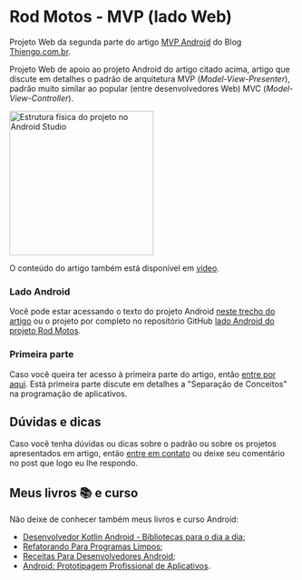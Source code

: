 # Rod Motos - MVP (lado Web)

Projeto Web da segunda parte do artigo [MVP Android](https://www.thiengo.com.br/mvp-android#title-5) do Blog [Thiengo.com.br](https://www.thiengo.com.br).

Projeto Web de apoio ao projeto Android do artigo citado acima, artigo que discute em detalhes o padrão de arquitetura MVP (*Model-View-Presenter*), padrão muito similar ao popular (entre desenvolvedores Web) MVC (*Model-View-Controller*).

<img src="https://www.thiengo.com.br/img/post/normal/2ldskhmfc0vkaj02b7guue6i8212d7dd0b47ca5fcabdadb310a08e6e8f.jpg" width="254" alt="Estrutura física do projeto no Android Studio">

O conteúdo do artigo também está disponível em [vídeo](https://www.thiengo.com.br/mvp-android#title-20).

### Lado Android

Você pode estar acessando o texto do projeto Android [neste trecho do artigo](https://www.thiengo.com.br/mvp-android#title-9) ou o projeto por completo no repositório GitHub [lado Android do projeto Rod Motos](https://github.com/viniciusthiengo/rod-motors).

### Primeira parte

Caso você queira ter acesso à primeira parte do artigo, então [entre por aqui](https://www.thiengo.com.br/mvp-android#title-1). Está primeira parte discute em detalhes a "Separação de Conceitos" na programação de aplicativos.

## Dúvidas e dicas

Caso você tenha dúvidas ou dicas sobre o padrão ou sobre os projetos apresentados em artigo, então [entre em contato](https://www.thiengo.com.br/contato) ou deixe seu comentário no post que logo eu lhe respondo.

## Meus livros 📚 e curso

Não deixe de conhecer também meus livros e curso Android:

- [Desenvolvedor Kotlin Android - Bibliotecas para o dia a dia](https://www.thiengo.com.br/livro-desenvolvedor-kotlin-android);
- [Refatorando Para Programas Limpos](https://www.thiengo.com.br/livro-refatorando-para-programas-limpos);
- [Receitas Para Desenvolvedores Android](https://www.thiengo.com.br/livro-receitas-para-desenvolvedores-android);
- [Android: Prototipagem Profissional de Aplicativos](https://www.udemy.com/course/android-prototipagem-profissional-de-aplicativos/?locale=pt_BR&persist_locale=).
